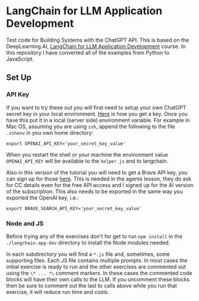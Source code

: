 # LangChain for LLM Application Development
Test code for Building Systems with the ChatGPT API. This is based on the DeepLearning.AI, [LangChain for LLM Application Development](https://learn.deeplearning.ai/langchain/lesson/1/introduction) course. In this repository I have converted all of the examples from Python to JavaScript.
## Set Up
### API Key
If you want to try these out you will first need to setup your own ChatGPT secret key in your local environment. [Here](https://chatgpt.en.obiscr.com/blog/posts/2023/How-to-get-api-key/) is how you get a key. Once you have this put it in a local (server side) environment variable. For example in Mac OS, assuming you are using `zsh`, append the following to the file `.zshenv` in you own home directory:
```
export OPENAI_API_KEY='your_secret_key_value'
```
When you restart the shell or your machine the environment value `OPENAI_API_KEY` will be available to the `helper.js` and to langchain.

Also in this version of the tutorial you will need to get a Brave API key, you can sign up for those [here](https://brave.com/search/api/). This is needed in the agents lesson, they do ask for CC details even for the free API access and I signed up for the AI version of the subscription. This also needs to be exported in the same way you exported the OpenAI key, i.e.:
```
export BRAVE_SEARCH_API_KEY='your_secret_key_value'
```
### Node and JS
Before trying any of the exercises don't for get to run `npm install` in the `./langchain-app-dev` directory to install the Node modules needed.

In each subdirectory you will find a `*.js` file and, sometimes, some supporting files. Each JS file contains multiple prompts.
In most cases the initial exercise is ready to run and the other exercises are commented out using the `\* ... *\` comment markers. In these cases the commented code blocks will have their own calls to the LLM. If you uncomment these blocks then be sure to comment out the last to calls above while you run that exercise, it will reduce run time and costs.
